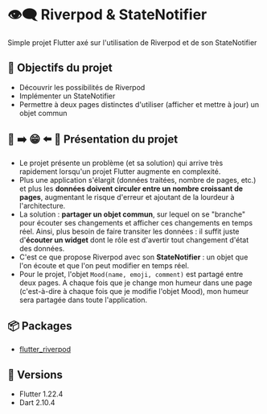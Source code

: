 # :eye_speech_bubble: Riverpod & StateNotifier

Simple projet Flutter axé sur l'utilisation de Riverpod et de son StateNotifier

## :rocket: Objectifs du projet

* Découvrir les possibilités de Riverpod
* Implémenter un StateNotifier
* Permettre à deux pages distinctes d'utiliser (afficher et mettre à jour) un objet commun

## :iphone: :arrow_right: :grin: :arrow_left: :iphone: Présentation du projet

* Le projet présente un problème (et sa solution) qui arrive très rapidement lorsqu'un projet Flutter augmente en complexité.
* Plus une application s'élargit (données traitées, nombre de pages, etc.) et plus les **données doivent circuler entre un nombre croissant de pages**, augmentant le risque d'erreur et ajoutant de la lourdeur à l'architecture.
* La solution : **partager un objet commun**, sur lequel on se "branche" pour écouter ses changements et afficher ces changements en temps réel. Ainsi, plus besoin de faire transiter les données : il suffit juste d'**écouter un widget** dont le rôle est d'avertir tout changement d'état des données.
* C'est ce que propose Riverpod avec son **StateNotifier** : un objet que l'on écoute et que l'on peut modifier en temps réel.
* Pour le projet, l'objet ``Mood(name, emoji, comment)`` est partagé entre deux pages. A chaque fois que je change mon humeur dans une page (c'est-à-dire à chaque fois que je modifie l'objet Mood), mon humeur sera partagée dans toute l'application.

## :package: Packages

* [flutter_riverpod](https://pub.dev/packages/flutter_riverpod)

## :pushpin: Versions

* Flutter 1.22.4
* Dart 2.10.4
